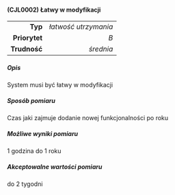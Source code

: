 #### (CJL0002) Łatwy w modyfikacji

|               |                      |
| ------------: |---------------------:|
|       **Typ** | *łatwość utrzymania* |
| **Priorytet** |                  *B* |
|  **Trudność** |            *średnia* |


##### Opis
System musi być łatwy w modyfikacji

##### Sposób pomiaru
Czas jaki zajmuje dodanie nowej funkcjonalności po roku

##### Możliwe wyniki pomiaru

1 godzina do 1 roku

##### Akceptowalne wartości pomiaru

do 2 tygodni